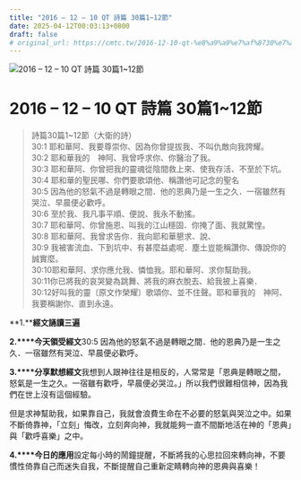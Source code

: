 ```yaml
---
title: "2016 – 12 – 10 QT 詩篇 30篇1~12節"
date: 2025-04-12T00:03:13+0800
draft: false
# original_url: https://cmtc.tw/2016-12-10-qt-%e8%a9%a9%e7%af%8730%e7%af%87112%e7%af%80
---
```


![2016 – 12 – 10 QT 詩篇 30篇1~12節](/images/qt.jpg   "2016 – 12 – 10 QT 詩篇 30篇1~12節")

# 2016 – 12 – 10 QT 詩篇 30篇1~12節

> 詩篇30篇1~12節（大衛的詩）  
> 30:1 耶和華阿、我要尊崇你、因為你曾提拔我、不叫仇敵向我誇耀。  
> 30:2 耶和華我的　神阿、我曾呼求你、你醫治了我。  
> 30:3 耶和華阿、你曾把我的靈魂從陰間救上來、使我存活、不至於下坑。  
> 30:4 耶和華的聖民哪、你們要歌頌他、稱讚他可記念的聖名  
> 30:5 因為他的怒氣不過是轉眼之間．他的恩典乃是一生之久．一宿雖然有哭泣、早晨便必歡呼。  
> 30:6 至於我、我凡事平順、便說、我永不動搖。  
> 30:7 耶和華阿、你曾施恩、叫我的江山穩固．你掩了面、我就驚惶。  
> 30:8 耶和華阿、我曾求告你．我向耶和華懇求、說、  
> 30:9 我被害流血、下到坑中、有甚麼益處呢．塵土豈能稱讚你、傳說你的誠實麼。  
> 30:10耶和華阿、求你應允我、憐恤我。耶和華阿、求你幫助我。  
> 30:11你已將我的哀哭變為跳舞、將我的麻衣脫去、給我披上喜樂．  
> 30:12好叫我的靈〔原文作榮耀〕歌頌你、並不住聲。耶和華我的　神阿、我要稱謝你、直到永遠。

**1.****經文誦讀三遍**

**2.****今天領受經文**30:5 因為他的怒氣不過是轉眼之間．他的恩典乃是一生之久．一宿雖然有哭泣、早晨便必歡呼。

**3.****分享默想經文**我想到人跟神往往是相反的，人常常是「恩典是轉眼之間，怒氣是一生之久。一宿雖有歡呼，早晨便必哭泣。」所以我們很難相信神，因為我們在世上沒有這個經驗。

但是求神幫助我，如果靠自己，我就會浪費生命在不必要的怒氣與哭泣之中。如果不斷倚靠神，「立刻」悔改，立刻奔向神，我就能夠一直不間斷地活在神的「恩典」與「歡呼喜樂」之中。

**4.****今日的應用**設定每小時的鬧鐘提醒，不斷將我的心思拉回來轉向神，不要慣性倚靠自己而迷失自我，不斷提醒自己重新定睛轉向神的恩典與喜樂！